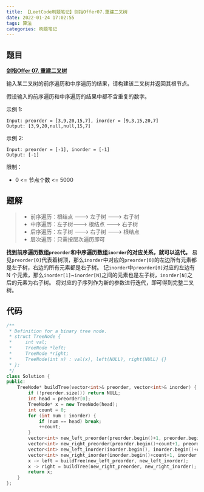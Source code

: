 ```yaml
---
title: 【LeetCode刷题笔记】剑指Offer07.重建二叉树
date: 2022-01-24 17:02:55
tags: 算法
categories: 刷题笔记
---
```

题目
---
[**剑指Offer 07. 重建二叉树**](https://leetcode-cn.com/problems/zhong-jian-er-cha-shu-lcof/)

输入某二叉树的前序遍历和中序遍历的结果，请构建该二叉树并返回其根节点。

假设输入的前序遍历和中序遍历的结果中都不含重复的数字。

示例 1:
```
Input: preorder = [3,9,20,15,7], inorder = [9,3,15,20,7]
Output: [3,9,20,null,null,15,7]
```
示例 2:
```
Input: preorder = [-1], inorder = [-1]
Output: [-1]
```

限制：
* 0 <= 节点个数 <= 5000
<!--more-->

题解
---
> * 前序遍历：根结点 ---> 左子树 ---> 右子树
> * 中序遍历：左子树---> 根结点 ---> 右子树
> * 后序遍历：左子树 ---> 右子树 ---> 根结点
> * 层次遍历：只需按层次遍历即可

**找到前序遍历数组`preorder`和中序遍历数组`inorder`的对应关系，就可以迭代。**
易见`preorder[0]`代表着树顶，那么`inorder`中对应的`preorder[0]`的左边所有元素都是左子树，右边的所有元素都是右子树。
记`inorder`中`preorder[0]`对应的左边有 N 个元素，那么`inorder[1]`~`inorder[N]`之间的元素也是左子树，`inorder[N]`之后的元素为右子树。
将对应的子序列作为新的参数进行迭代，即可得到完整二叉树。

代码
---
```cpp
/**
 * Definition for a binary tree node.
 * struct TreeNode {
 *     int val;
 *     TreeNode *left;
 *     TreeNode *right;
 *     TreeNode(int x) : val(x), left(NULL), right(NULL) {}
 * };
 */
class Solution {
public:
    TreeNode* buildTree(vector<int>& preorder, vector<int>& inorder) {
        if (!preorder.size()) return NULL;
        int head = preorder[0];
        TreeNode* x = new TreeNode(head);
        int count = 0;
        for (int num : inorder) {
            if (num == head) break;
            ++count;
        }
        vector<int> new_left_preorder(preorder.begin()+1, preorder.begin()+count+1);
        vector<int> new_right_preorder(preorder.begin()+count+1, preorder.end());
        vector<int> new_left_inorder(inorder.begin(), inorder.begin()+count);
        vector<int> new_right_inorder(inorder.begin()+count+1, inorder.end());
        x -> left = buildTree(new_left_preorder, new_left_inorder);
        x -> right = buildTree(new_right_preorder, new_right_inorder);
        return x;
    }
};
```
